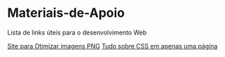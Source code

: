 # Materiais-de-Apoio
Lista de links úteis para o desenvolvimento Web

[Site para Otimizar imagens PNG](https://tinypng.com/)
[Tudo sobre CSS em apenas uma página](http://www.cheat-sheets.org/sites/css.su/)

